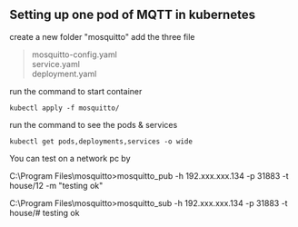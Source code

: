 ##  Setting up one pod of MQTT in kubernetes
create a new folder "mosquitto" 
add the three file

  > mosquitto-config.yaml <br>
  > service.yaml <br>
  > deployment.yaml <br>
 
run the command to start container
```
kubectl apply -f mosquitto/
```

run the command to see the pods & services
```
kubectl get pods,deployments,services -o wide
```
You can test on a network pc by

C:\Program Files\mosquitto>mosquitto_pub -h 192.xxx.xxx.134 -p 31883 -t house/12 -m "testing ok"

C:\Program Files\mosquitto>mosquitto_sub -h 192.xxx.xxx.134 -p 31883 -t house/# 
testing ok

